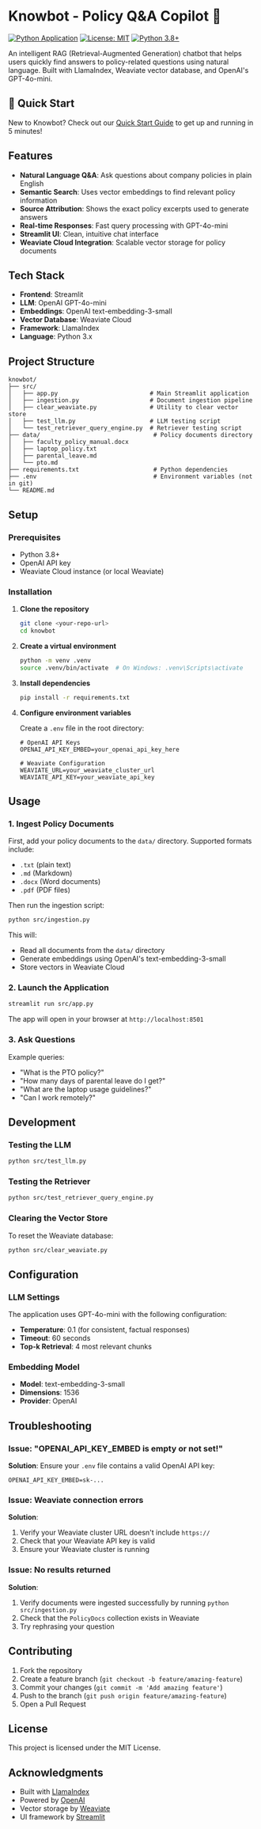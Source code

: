 # Knowbot - Policy Q&A Copilot 🧭

[![Python Application](https://github.com/YOUR_USERNAME/knowbot/actions/workflows/python-app.yml/badge.svg)](https://github.com/YOUR_USERNAME/knowbot/actions/workflows/python-app.yml)
[![License: MIT](https://img.shields.io/badge/License-MIT-yellow.svg)](https://opensource.org/licenses/MIT)
[![Python 3.8+](https://img.shields.io/badge/python-3.8+-blue.svg)](https://www.python.org/downloads/)

An intelligent RAG (Retrieval-Augmented Generation) chatbot that helps users quickly find answers to policy-related questions using natural language. Built with LlamaIndex, Weaviate vector database, and OpenAI's GPT-4o-mini.

## 🚀 Quick Start

New to Knowbot? Check out our [Quick Start Guide](QUICKSTART.md) to get up and running in 5 minutes!

## Features

- **Natural Language Q&A**: Ask questions about company policies in plain English
- **Semantic Search**: Uses vector embeddings to find relevant policy information
- **Source Attribution**: Shows the exact policy excerpts used to generate answers
- **Real-time Responses**: Fast query processing with GPT-4o-mini
- **Streamlit UI**: Clean, intuitive chat interface
- **Weaviate Cloud Integration**: Scalable vector storage for policy documents

## Tech Stack

- **Frontend**: Streamlit
- **LLM**: OpenAI GPT-4o-mini
- **Embeddings**: OpenAI text-embedding-3-small
- **Vector Database**: Weaviate Cloud
- **Framework**: LlamaIndex
- **Language**: Python 3.x

## Project Structure

```
knowbot/
├── src/
│   ├── app.py                          # Main Streamlit application
│   ├── ingestion.py                    # Document ingestion pipeline
│   ├── clear_weaviate.py               # Utility to clear vector store
│   ├── test_llm.py                     # LLM testing script
│   └── test_retriever_query_engine.py  # Retriever testing script
├── data/                                # Policy documents directory
│   ├── faculty_policy_manual.docx
│   ├── laptop_policy.txt
│   ├── parental_leave.md
│   └── pto.md
├── requirements.txt                     # Python dependencies
├── .env                                 # Environment variables (not in git)
└── README.md
```

## Setup

### Prerequisites

- Python 3.8+
- OpenAI API key
- Weaviate Cloud instance (or local Weaviate)

### Installation

1. **Clone the repository**
   ```bash
   git clone <your-repo-url>
   cd knowbot
   ```

2. **Create a virtual environment**
   ```bash
   python -m venv .venv
   source .venv/bin/activate  # On Windows: .venv\Scripts\activate
   ```

3. **Install dependencies**
   ```bash
   pip install -r requirements.txt
   ```

4. **Configure environment variables**
   
   Create a `.env` file in the root directory:
   ```env
   # OpenAI API Keys
   OPENAI_API_KEY_EMBED=your_openai_api_key_here
   
   # Weaviate Configuration
   WEAVIATE_URL=your_weaviate_cluster_url
   WEAVIATE_API_KEY=your_weaviate_api_key
   ```

## Usage

### 1. Ingest Policy Documents

First, add your policy documents to the `data/` directory. Supported formats include:
- `.txt` (plain text)
- `.md` (Markdown)
- `.docx` (Word documents)
- `.pdf` (PDF files)

Then run the ingestion script:

```bash
python src/ingestion.py
```

This will:
- Read all documents from the `data/` directory
- Generate embeddings using OpenAI's text-embedding-3-small
- Store vectors in Weaviate Cloud

### 2. Launch the Application

```bash
streamlit run src/app.py
```

The app will open in your browser at `http://localhost:8501`

### 3. Ask Questions

Example queries:
- "What is the PTO policy?"
- "How many days of parental leave do I get?"
- "What are the laptop usage guidelines?"
- "Can I work remotely?"

## Development

### Testing the LLM

```bash
python src/test_llm.py
```

### Testing the Retriever

```bash
python src/test_retriever_query_engine.py
```

### Clearing the Vector Store

To reset the Weaviate database:

```bash
python src/clear_weaviate.py
```

## Configuration

### LLM Settings

The application uses GPT-4o-mini with the following configuration:
- **Temperature**: 0.1 (for consistent, factual responses)
- **Timeout**: 60 seconds
- **Top-k Retrieval**: 4 most relevant chunks

### Embedding Model

- **Model**: text-embedding-3-small
- **Dimensions**: 1536
- **Provider**: OpenAI

## Troubleshooting

### Issue: "OPENAI_API_KEY_EMBED is empty or not set!"

**Solution**: Ensure your `.env` file contains a valid OpenAI API key:
```env
OPENAI_API_KEY_EMBED=sk-...
```

### Issue: Weaviate connection errors

**Solution**: 
1. Verify your Weaviate cluster URL doesn't include `https://`
2. Check that your Weaviate API key is valid
3. Ensure your Weaviate cluster is running

### Issue: No results returned

**Solution**: 
1. Verify documents were ingested successfully by running `python src/ingestion.py`
2. Check that the `PolicyDocs` collection exists in Weaviate
3. Try rephrasing your question

## Contributing

1. Fork the repository
2. Create a feature branch (`git checkout -b feature/amazing-feature`)
3. Commit your changes (`git commit -m 'Add amazing feature'`)
4. Push to the branch (`git push origin feature/amazing-feature`)
5. Open a Pull Request

## License

This project is licensed under the MIT License.

## Acknowledgments

- Built with [LlamaIndex](https://www.llamaindex.ai/)
- Powered by [OpenAI](https://openai.com/)
- Vector storage by [Weaviate](https://weaviate.io/)
- UI framework by [Streamlit](https://streamlit.io/)
